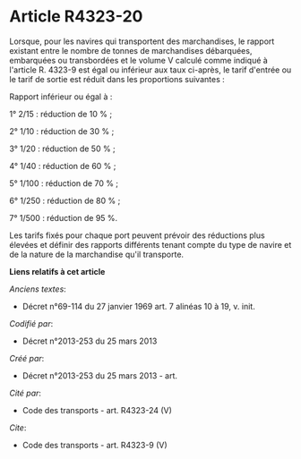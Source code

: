 # Article R4323-20

Lorsque, pour les navires qui transportent des marchandises, le rapport existant entre le nombre de tonnes de marchandises
débarquées, embarquées ou transbordées et le volume V calculé comme indiqué à l'article R. 4323-9 est égal ou inférieur aux
taux ci-après, le tarif d'entrée ou le tarif de sortie est réduit dans les proportions suivantes : 

Rapport inférieur ou égal à : 

1° 2/15 : réduction de 10 % ; 

2° 1/10 : réduction de 30 % ; 

3° 1/20 : réduction de 50 % ; 

4° 1/40 : réduction de 60 % ; 

5° 1/100 : réduction de 70 % ; 

6° 1/250 : réduction de 80 % ; 

7° 1/500 : réduction de 95 %. 

Les tarifs fixés pour chaque port peuvent prévoir des réductions plus élevées et définir des rapports différents tenant
compte du type de navire et de la nature de la marchandise qu'il transporte.

**Liens relatifs à cet article**

_Anciens textes_:

  - Décret n°69-114 du 27 janvier 1969 art. 7 alinéas 10 à 19, v. init.

_Codifié par_:

  - Décret n°2013-253 du 25 mars 2013

_Créé par_:

  - Décret n°2013-253 du 25 mars 2013 - art.

_Cité par_:

  - Code des transports - art. R4323-24 (V)

_Cite_:

  - Code des transports - art. R4323-9 (V)
